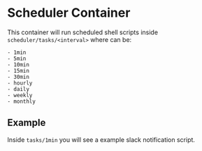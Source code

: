 # Scheduler Container

This container will run scheduled shell scripts inside `scheduler/tasks/<interval>` where <interval> can be:

    - 1min
    - 5min
    - 10min
    - 15min
    - 30min
    - hourly
    - daily
    - weekly
    - monthly 

## Example

Inside `tasks/1min` you will see a example slack notification script.